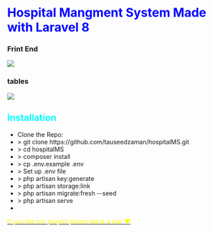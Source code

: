 <h1 style="color:blue">Hospital Mangment System Made with Laravel 8</h1>
<h3>Frint End</h3>

<img src="FrindEnd.png" />

<h3>tables</h3>

<img src="Table_Screenshot.png" />

<h2 style="color:cyan">Installation</h2>
<ul>
    <li>Clone the Repo: <br> </li>
    <li style=""> > git clone https://github.com/tauseedzaman/hospitalMS.git</li>
    <li> > cd hospitalMS</li>
    <li> > composer install</li>
    <li> > cp .env.example .env</li>
    <li> > Set up .env file</li>
    <li> > php artisan key:generate</li>
    <li> > php artisan storage:link</li>
    <li> > php artisan migrate:fresh --seed</li>
    <li> > php artisan serve</li>
    <li> <a href="127.0.0.1:8000/" </li>
    </ul>
    <p style="color:yellow">If you like our project please leave a star ❤<p>


